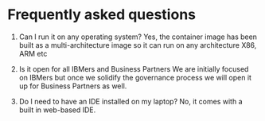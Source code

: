 # Frequently asked questions 

1. Can I run it on any operating system?
Yes, the container image has been built as a multi-architecture image so it can run on any architecture X86, ARM etc

2. Is it open for all IBMers and Business Partners
We are initially focused on IBMers but once we solidify the governance process we will open it up for Business Partners as well.

3. Do I need to have an IDE installed on my laptop?
No, it comes with a built in web-based IDE.

